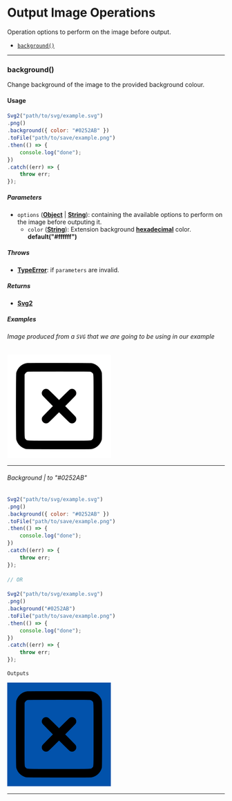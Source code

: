 # Output Image Operations

Operation options to perform on the image before output.

- [`background()`](#output-image-background)

---

<a id="output-image-background"></a>

### background()

Change background of the image to the provided background colour.

#### Usage

```js
Svg2("path/to/svg/example.svg")
.png()
.background({ color: "#0252AB" })
.toFile("path/to/save/example.png")
.then(() => {
    console.log("done");
})
.catch((err) => {
    throw err;
});
```

##### Parameters

- `options` ([**Object**](https://developer.mozilla.org/en-US/docs/Web/JavaScript/Reference/Global_Objects/Object) | [**String**](https://developer.mozilla.org/docs/Web/JavaScript/Reference/Global_Objects/String)): containing the available options to perform on the image before outputing it.
    - `color` ([**String**](https://developer.mozilla.org/docs/Web/JavaScript/Reference/Global_Objects/String)): Extension background **[hexadecimal](https://en.wikipedia.org/wiki/Web_colors#Hex_triplet)** color. **default("#ffffff")**

##### Throws

- [**TypeError**](https://developer.mozilla.org/en-US/docs/Web/JavaScript/Reference/Global_Objects/TypeError): if `parameters` are invalid.

##### Returns

- [**Svg2**](basic-usage/svg2-constructor)

##### Examples

###### Image produced from a `SVG` that we are going to be using in our example

![](images/output/background/background-none.png)

---

###### Background | to "#0252AB"

```js
Svg2("path/to/svg/example.svg")
.png()
.background({ color: "#0252AB" })
.toFile("path/to/save/example.png")
.then(() => {
    console.log("done");
})
.catch((err) => {
    throw err;
});

// OR

Svg2("path/to/svg/example.svg")
.png()
.background("#0252AB")
.toFile("path/to/save/example.png")
.then(() => {
    console.log("done");
})
.catch((err) => {
    throw err;
});
```

`Outputs`


![](images/output/background/background-blue.png)

---
